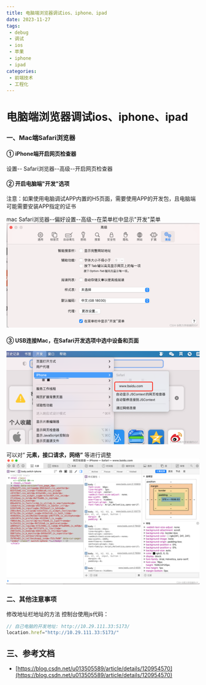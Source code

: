 ```yaml
---
title: 电脑端浏览器调试ios、iphone、ipad
date: 2023-11-27
tags:
 - debug
 - 调试
 - ios
 - 苹果
 - iphone
 - ipad
categories:
 - 前端技术
 - 工程化
---
```

# 电脑端浏览器调试ios、iphone、ipad

### 一、Mac端Safari浏览器

#### ① iPhone端开启网页检查器

设置-- Safari浏览器--高级--开启网页检查器

#### ② 开启电脑端"开发"选项

注意：如果使用电脑调试APP内置的H5页面，需要使用APP的开发包，且电脑端可能需要安装APP指定的证书

mac Safari浏览器--偏好设置--高级--在菜单栏中显示"开发"菜单
![image.png](./1701056783533-0.png)

#### ③ USB连接Mac，在Safari开发选项中选中设备和页面

![image.png](./1701056783533-1.png)

 可以对“ **元素，接口请求，网络”** 等进行调整
![image.png](./1701056783533-2.png)

### 二、其他注意事项

修改地址栏地址的方法
控制台使用js代码：

```javascript
// 自己电脑的开发地址: http://10.29.111.33:5173/
location.href="http://10.29.111.33:5173/" 

```

## 三、参考文档

- [https://blog.csdn.net/u013505589/article/details/120954570](https://blog.csdn.net/u013505589/article/details/120954570)
